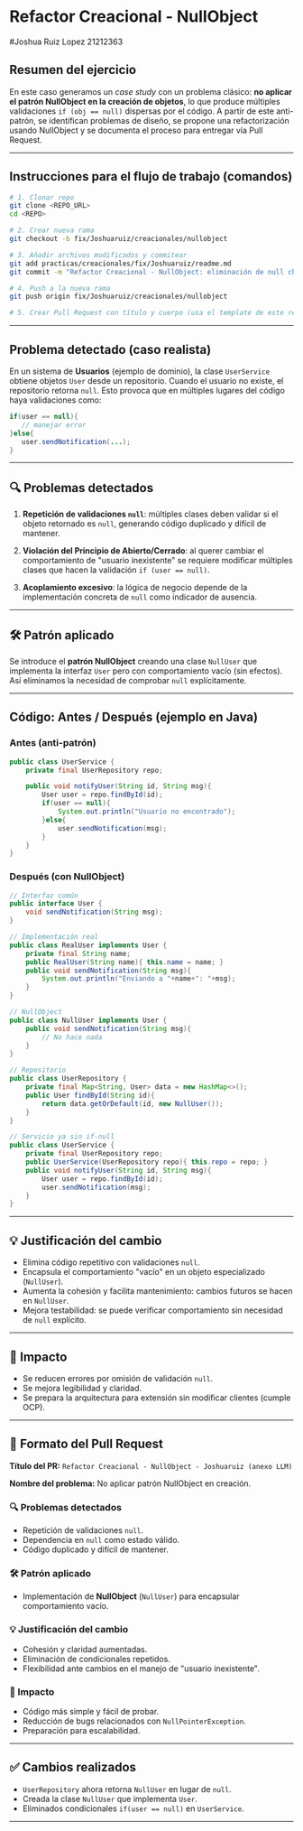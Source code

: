 # Refactor Creacional - NullObject

#Joshua Ruiz Lopez 21212363

## Resumen del ejercicio

En este caso generamos un *case study* con un problema clásico: **no aplicar el patrón NullObject en la creación de objetos**, lo que produce múltiples validaciones `if (obj == null)` dispersas por el código. A partir de este anti-patrón, se identifican problemas de diseño, se propone una refactorización usando NullObject y se documenta el proceso para entregar vía Pull Request.

---

## Instrucciones para el flujo de trabajo (comandos)

```bash
# 1. Clonar repo
git clone <REPO_URL>
cd <REPO>

# 2. Crear nueva rama
git checkout -b fix/Joshuaruiz/creacionales/nullobject

# 3. Añadir archivos modificados y commitear
git add practicas/creacionales/fix/Joshuaruiz/readme.md
git commit -m "Refactor Creacional - NullObject: eliminación de null checks con NullObject"

# 4. Push a la nueva rama
git push origin fix/Joshuaruiz/creacionales/nullobject

# 5. Crear Pull Request con título y cuerpo (usa el template de este readme)
```

---

## Problema detectado (caso realista)

En un sistema de **Usuarios** (ejemplo de dominio), la clase `UserService` obtiene objetos `User` desde un repositorio. Cuando el usuario no existe, el repositorio retorna `null`. Esto provoca que en múltiples lugares del código haya validaciones como:

```java
if(user == null){
   // manejar error
}else{
   user.sendNotification(...);
}
```

---

## 🔍 Problemas detectados

1. **Repetición de validaciones `null`**: múltiples clases deben validar si el objeto retornado es `null`, generando código duplicado y difícil de mantener.

2. **Violación del Principio de Abierto/Cerrado**: al querer cambiar el comportamiento de "usuario inexistente" se requiere modificar múltiples clases que hacen la validación `if (user == null)`.

3. **Acoplamiento excesivo**: la lógica de negocio depende de la implementación concreta de `null` como indicador de ausencia.

---

## 🛠 Patrón aplicado

Se introduce el **patrón NullObject** creando una clase `NullUser` que implementa la interfaz `User` pero con comportamiento vacío (sin efectos). Así eliminamos la necesidad de comprobar `null` explícitamente.

---

## Código: Antes / Después (ejemplo en Java)

### Antes (anti-patrón)

```java
public class UserService {
    private final UserRepository repo;

    public void notifyUser(String id, String msg){
        User user = repo.findById(id);
        if(user == null){
            System.out.println("Usuario no encontrado");
        }else{
            user.sendNotification(msg);
        }
    }
}
```

### Después (con NullObject)

```java
// Interfaz común
public interface User {
    void sendNotification(String msg);
}

// Implementación real
public class RealUser implements User {
    private final String name;
    public RealUser(String name){ this.name = name; }
    public void sendNotification(String msg){
        System.out.println("Enviando a "+name+": "+msg);
    }
}

// NullObject
public class NullUser implements User {
    public void sendNotification(String msg){
        // No hace nada
    }
}

// Repositorio
public class UserRepository {
    private final Map<String, User> data = new HashMap<>();
    public User findById(String id){
        return data.getOrDefault(id, new NullUser());
    }
}

// Servicio ya sin if-null
public class UserService {
    private final UserRepository repo;
    public UserService(UserRepository repo){ this.repo = repo; }
    public void notifyUser(String id, String msg){
        User user = repo.findById(id);
        user.sendNotification(msg);
    }
}
```

---

## 💡 Justificación del cambio

* Elimina código repetitivo con validaciones `null`.
* Encapsula el comportamiento "vacío" en un objeto especializado (`NullUser`).
* Aumenta la cohesión y facilita mantenimiento: cambios futuros se hacen en `NullUser`.
* Mejora testabilidad: se puede verificar comportamiento sin necesidad de `null` explícito.

---

## 🔄 Impacto

* Se reducen errores por omisión de validación `null`.
* Se mejora legibilidad y claridad.
* Se prepara la arquitectura para extensión sin modificar clientes (cumple OCP).

---

## 📝 Formato del Pull Request

**Título del PR:** `Refactor Creacional - NullObject - Joshuaruiz (anexo LLM)`

**Nombre del problema:** No aplicar patrón NullObject en creación.

### 🔍 Problemas detectados

* Repetición de validaciones `null`.
* Dependencia en `null` como estado válido.
* Código duplicado y difícil de mantener.

### 🛠 Patrón aplicado

* Implementación de **NullObject** (`NullUser`) para encapsular comportamiento vacío.

### 💡 Justificación del cambio

* Cohesión y claridad aumentadas.
* Eliminación de condicionales repetidos.
* Flexibilidad ante cambios en el manejo de "usuario inexistente".

### 🔄 Impacto

* Código más simple y fácil de probar.
* Reducción de bugs relacionados con `NullPointerException`.
* Preparación para escalabilidad.

---

## ✅ Cambios realizados 

* `UserRepository` ahora retorna `NullUser` en lugar de `null`.
* Creada la clase `NullUser` que implementa `User`.
* Eliminados condicionales `if(user == null)` en `UserService`.

---



